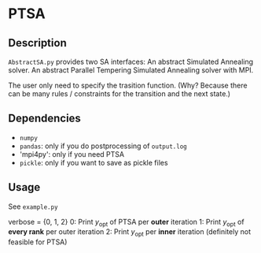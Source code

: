 # PTSA

## Description
`AbstractSA.py` provides two SA interfaces:
An abstract Simulated Annealing solver.
An abstract Parallel Tempering Simulated Annealing solver with MPI.

The user only need to specify the trasition function.
(Why? Because there can be many rules / constraints for the transition and the next state.)

## Dependencies
- `numpy`
- `pandas`: only if you do postprocessing of `output.log`
- 'mpi4py': only if you need PTSA
- `pickle`: only if you want to save as pickle files

## Usage
See `example.py`

verbose = {0, 1, 2}
0: Print $y_\mathrm{opt}$ of PTSA per **outer** iteration
1: Print $y_\mathrm{opt}$ of **every rank** per outer iteration
2: Print $y_\mathrm{opt}$ per **inner** iteration (definitely not feasible for PTSA)
